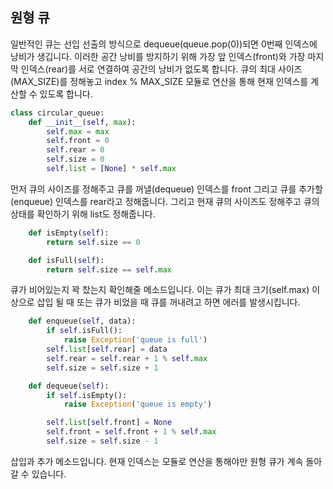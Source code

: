 ## 원형 큐

일반적인 큐는 선입 선출의 방식으로 dequeue(queue.pop(0))되면 0번째 인덱스에 낭비가 생깁니다. 이러한 공간 낭비를 방지하기 위해 가장 앞 인덱스(front)와 가장 마지막 인덱스(rear)를 서로 연결하여 공간의 낭비가 없도록 합니다. 큐의 최대 사이즈(MAX_SIZE)를 정해놓고 index % MAX_SIZE 모듈로 연산을 통해 현재 인덱스를 계산할 수 있도록 합니다.

```python
class circular_queue:
    def __init__(self, max):
        self.max = max
        self.front = 0
        self.rear = 0
        self.size = 0
        self.list = [None] * self.max
```

먼저 큐의 사이즈를 정해주고 큐를 꺼낼(dequeue) 인덱스를 front 그리고 큐를 추가할(enqueue) 인덱스를 rear라고 정해줍니다. 그리고 현재 큐의 사이즈도 정해주고 큐의 상태를 확인하기 위해 list도 정해줍니다.

```python
    def isEmpty(self):
        return self.size == 0

    def isFull(self):
        return self.size == self.max
```

큐가 비어있는지 꽉 찼는지 확인해줄 메소드입니다. 이는 큐가 최대 크기(self.max) 이상으로 삽입 될 때 또는 큐가 비었을 때 큐를 꺼내려고 하면 에러를 발생시킵니다.

```python
    def enqueue(self, data):
        if self.isFull():
            raise Exception('queue is full')
        self.list[self.rear] = data
        self.rear = self.rear + 1 % self.max
        self.size = self.size + 1

    def dequeue(self):
        if self.isEmpty():
            raise Exception('queue is empty')

        self.list[self.front] = None
        self.front = self.front + 1 % self.max
        self.size = self.size - 1
```

삽입과 추가 메소드입니다. 현재 인덱스는 모듈로 연산을 통해야만 원형 큐가 계속 돌아갈 수 있습니다.
